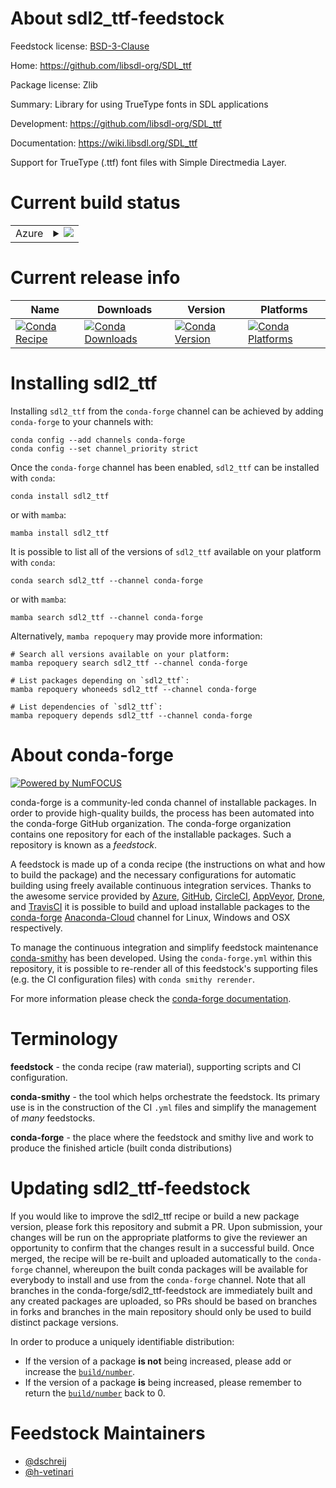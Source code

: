 About sdl2_ttf-feedstock
========================

Feedstock license: [BSD-3-Clause](https://github.com/conda-forge/sdl2_ttf-feedstock/blob/main/LICENSE.txt)

Home: https://github.com/libsdl-org/SDL_ttf

Package license: Zlib

Summary: Library for using TrueType fonts in SDL applications

Development: https://github.com/libsdl-org/SDL_ttf

Documentation: https://wiki.libsdl.org/SDL_ttf

Support for TrueType (.ttf) font files with Simple Directmedia Layer.


Current build status
====================


<table>
    
  <tr>
    <td>Azure</td>
    <td>
      <details>
        <summary>
          <a href="https://dev.azure.com/conda-forge/feedstock-builds/_build/latest?definitionId=5807&branchName=main">
            <img src="https://dev.azure.com/conda-forge/feedstock-builds/_apis/build/status/sdl2_ttf-feedstock?branchName=main">
          </a>
        </summary>
        <table>
          <thead><tr><th>Variant</th><th>Status</th></tr></thead>
          <tbody><tr>
              <td>linux_64</td>
              <td>
                <a href="https://dev.azure.com/conda-forge/feedstock-builds/_build/latest?definitionId=5807&branchName=main">
                  <img src="https://dev.azure.com/conda-forge/feedstock-builds/_apis/build/status/sdl2_ttf-feedstock?branchName=main&jobName=linux&configuration=linux%20linux_64_" alt="variant">
                </a>
              </td>
            </tr><tr>
              <td>linux_aarch64</td>
              <td>
                <a href="https://dev.azure.com/conda-forge/feedstock-builds/_build/latest?definitionId=5807&branchName=main">
                  <img src="https://dev.azure.com/conda-forge/feedstock-builds/_apis/build/status/sdl2_ttf-feedstock?branchName=main&jobName=linux&configuration=linux%20linux_aarch64_" alt="variant">
                </a>
              </td>
            </tr><tr>
              <td>linux_ppc64le</td>
              <td>
                <a href="https://dev.azure.com/conda-forge/feedstock-builds/_build/latest?definitionId=5807&branchName=main">
                  <img src="https://dev.azure.com/conda-forge/feedstock-builds/_apis/build/status/sdl2_ttf-feedstock?branchName=main&jobName=linux&configuration=linux%20linux_ppc64le_" alt="variant">
                </a>
              </td>
            </tr><tr>
              <td>osx_64</td>
              <td>
                <a href="https://dev.azure.com/conda-forge/feedstock-builds/_build/latest?definitionId=5807&branchName=main">
                  <img src="https://dev.azure.com/conda-forge/feedstock-builds/_apis/build/status/sdl2_ttf-feedstock?branchName=main&jobName=osx&configuration=osx%20osx_64_" alt="variant">
                </a>
              </td>
            </tr><tr>
              <td>osx_arm64</td>
              <td>
                <a href="https://dev.azure.com/conda-forge/feedstock-builds/_build/latest?definitionId=5807&branchName=main">
                  <img src="https://dev.azure.com/conda-forge/feedstock-builds/_apis/build/status/sdl2_ttf-feedstock?branchName=main&jobName=osx&configuration=osx%20osx_arm64_" alt="variant">
                </a>
              </td>
            </tr><tr>
              <td>win_64</td>
              <td>
                <a href="https://dev.azure.com/conda-forge/feedstock-builds/_build/latest?definitionId=5807&branchName=main">
                  <img src="https://dev.azure.com/conda-forge/feedstock-builds/_apis/build/status/sdl2_ttf-feedstock?branchName=main&jobName=win&configuration=win%20win_64_" alt="variant">
                </a>
              </td>
            </tr>
          </tbody>
        </table>
      </details>
    </td>
  </tr>
</table>

Current release info
====================

| Name | Downloads | Version | Platforms |
| --- | --- | --- | --- |
| [![Conda Recipe](https://img.shields.io/badge/recipe-sdl2_ttf-green.svg)](https://anaconda.org/conda-forge/sdl2_ttf) | [![Conda Downloads](https://img.shields.io/conda/dn/conda-forge/sdl2_ttf.svg)](https://anaconda.org/conda-forge/sdl2_ttf) | [![Conda Version](https://img.shields.io/conda/vn/conda-forge/sdl2_ttf.svg)](https://anaconda.org/conda-forge/sdl2_ttf) | [![Conda Platforms](https://img.shields.io/conda/pn/conda-forge/sdl2_ttf.svg)](https://anaconda.org/conda-forge/sdl2_ttf) |

Installing sdl2_ttf
===================

Installing `sdl2_ttf` from the `conda-forge` channel can be achieved by adding `conda-forge` to your channels with:

```
conda config --add channels conda-forge
conda config --set channel_priority strict
```

Once the `conda-forge` channel has been enabled, `sdl2_ttf` can be installed with `conda`:

```
conda install sdl2_ttf
```

or with `mamba`:

```
mamba install sdl2_ttf
```

It is possible to list all of the versions of `sdl2_ttf` available on your platform with `conda`:

```
conda search sdl2_ttf --channel conda-forge
```

or with `mamba`:

```
mamba search sdl2_ttf --channel conda-forge
```

Alternatively, `mamba repoquery` may provide more information:

```
# Search all versions available on your platform:
mamba repoquery search sdl2_ttf --channel conda-forge

# List packages depending on `sdl2_ttf`:
mamba repoquery whoneeds sdl2_ttf --channel conda-forge

# List dependencies of `sdl2_ttf`:
mamba repoquery depends sdl2_ttf --channel conda-forge
```


About conda-forge
=================

[![Powered by
NumFOCUS](https://img.shields.io/badge/powered%20by-NumFOCUS-orange.svg?style=flat&colorA=E1523D&colorB=007D8A)](https://numfocus.org)

conda-forge is a community-led conda channel of installable packages.
In order to provide high-quality builds, the process has been automated into the
conda-forge GitHub organization. The conda-forge organization contains one repository
for each of the installable packages. Such a repository is known as a *feedstock*.

A feedstock is made up of a conda recipe (the instructions on what and how to build
the package) and the necessary configurations for automatic building using freely
available continuous integration services. Thanks to the awesome service provided by
[Azure](https://azure.microsoft.com/en-us/services/devops/), [GitHub](https://github.com/),
[CircleCI](https://circleci.com/), [AppVeyor](https://www.appveyor.com/),
[Drone](https://cloud.drone.io/welcome), and [TravisCI](https://travis-ci.com/)
it is possible to build and upload installable packages to the
[conda-forge](https://anaconda.org/conda-forge) [Anaconda-Cloud](https://anaconda.org/)
channel for Linux, Windows and OSX respectively.

To manage the continuous integration and simplify feedstock maintenance
[conda-smithy](https://github.com/conda-forge/conda-smithy) has been developed.
Using the ``conda-forge.yml`` within this repository, it is possible to re-render all of
this feedstock's supporting files (e.g. the CI configuration files) with ``conda smithy rerender``.

For more information please check the [conda-forge documentation](https://conda-forge.org/docs/).

Terminology
===========

**feedstock** - the conda recipe (raw material), supporting scripts and CI configuration.

**conda-smithy** - the tool which helps orchestrate the feedstock.
                   Its primary use is in the construction of the CI ``.yml`` files
                   and simplify the management of *many* feedstocks.

**conda-forge** - the place where the feedstock and smithy live and work to
                  produce the finished article (built conda distributions)


Updating sdl2_ttf-feedstock
===========================

If you would like to improve the sdl2_ttf recipe or build a new
package version, please fork this repository and submit a PR. Upon submission,
your changes will be run on the appropriate platforms to give the reviewer an
opportunity to confirm that the changes result in a successful build. Once
merged, the recipe will be re-built and uploaded automatically to the
`conda-forge` channel, whereupon the built conda packages will be available for
everybody to install and use from the `conda-forge` channel.
Note that all branches in the conda-forge/sdl2_ttf-feedstock are
immediately built and any created packages are uploaded, so PRs should be based
on branches in forks and branches in the main repository should only be used to
build distinct package versions.

In order to produce a uniquely identifiable distribution:
 * If the version of a package **is not** being increased, please add or increase
   the [``build/number``](https://docs.conda.io/projects/conda-build/en/latest/resources/define-metadata.html#build-number-and-string).
 * If the version of a package **is** being increased, please remember to return
   the [``build/number``](https://docs.conda.io/projects/conda-build/en/latest/resources/define-metadata.html#build-number-and-string)
   back to 0.

Feedstock Maintainers
=====================

* [@dschreij](https://github.com/dschreij/)
* [@h-vetinari](https://github.com/h-vetinari/)

